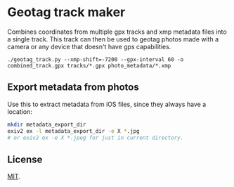 # Geotag track maker

Combines coordinates from multiple gpx tracks and xmp metadata files into a single track. This track
can then be used to geotag photos made with a camera or any device that doesn't have gps capabilities.

```
./geotag_track.py --xmp-shift=-7200 --gpx-interval 60 -o combined_track.gpx tracks/*.gpx photo_metadata/*.xmp
```

## Export metadata from photos

Use this to extract metadata from iOS files, since they always have a location:

```bash
mkdir metadata_export_dir
exiv2 ex -l metadata_export_dir -e X *.jpg
# or exiv2 ex -e X *.jpeg for just in current directory.
```

## License
[MIT](./LICENSE.txt).
